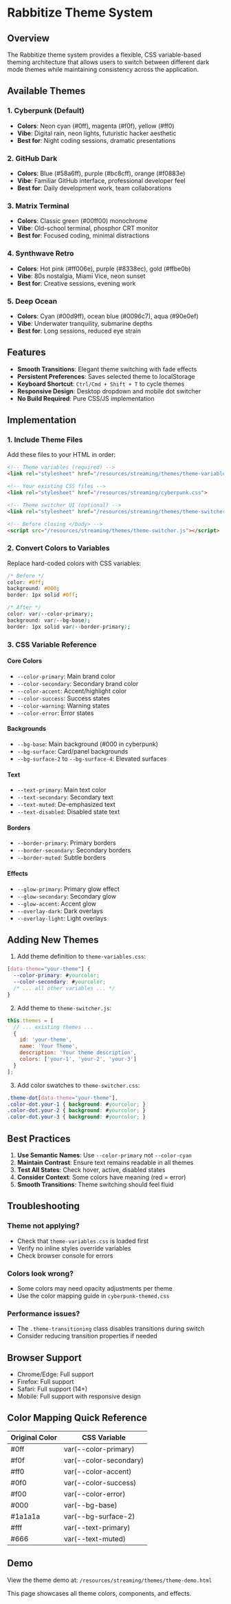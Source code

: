 # Rabbitize Theme System

## Overview

The Rabbitize theme system provides a flexible, CSS variable-based theming architecture that allows users to switch between different dark mode themes while maintaining consistency across the application.

## Available Themes

### 1. **Cyberpunk** (Default)
- **Colors**: Neon cyan (#0ff), magenta (#f0f), yellow (#ff0)
- **Vibe**: Digital rain, neon lights, futuristic hacker aesthetic
- **Best for**: Night coding sessions, dramatic presentations

### 2. **GitHub Dark**
- **Colors**: Blue (#58a6ff), purple (#bc8cff), orange (#f0883e)
- **Vibe**: Familiar GitHub interface, professional developer feel
- **Best for**: Daily development work, team collaborations

### 3. **Matrix Terminal**
- **Colors**: Classic green (#00ff00) monochrome
- **Vibe**: Old-school terminal, phosphor CRT monitor
- **Best for**: Focused coding, minimal distractions

### 4. **Synthwave Retro**
- **Colors**: Hot pink (#ff006e), purple (#8338ec), gold (#ffbe0b)
- **Vibe**: 80s nostalgia, Miami Vice, neon sunset
- **Best for**: Creative sessions, evening work

### 5. **Deep Ocean**
- **Colors**: Cyan (#00d9ff), ocean blue (#0096c7), aqua (#90e0ef)
- **Vibe**: Underwater tranquility, submarine depths
- **Best for**: Long sessions, reduced eye strain

## Features

- **Smooth Transitions**: Elegant theme switching with fade effects
- **Persistent Preferences**: Saves selected theme to localStorage
- **Keyboard Shortcut**: `Ctrl/Cmd + Shift + T` to cycle themes
- **Responsive Design**: Desktop dropdown and mobile dot switcher
- **No Build Required**: Pure CSS/JS implementation

## Implementation

### 1. Include Theme Files

Add these files to your HTML in order:

```html
<!-- Theme variables (required) -->
<link rel="stylesheet" href="/resources/streaming/themes/theme-variables.css">

<!-- Your existing CSS files -->
<link rel="stylesheet" href="/resources/streaming/cyberpunk.css">

<!-- Theme switcher UI (optional) -->
<link rel="stylesheet" href="/resources/streaming/themes/theme-switcher.css">

<!-- Before closing </body> -->
<script src="/resources/streaming/themes/theme-switcher.js"></script>
```

### 2. Convert Colors to Variables

Replace hard-coded colors with CSS variables:

```css
/* Before */
color: #0ff;
background: #000;
border: 1px solid #0ff;

/* After */
color: var(--color-primary);
background: var(--bg-base);
border: 1px solid var(--border-primary);
```

### 3. CSS Variable Reference

#### Core Colors
- `--color-primary`: Main brand color
- `--color-secondary`: Secondary brand color
- `--color-accent`: Accent/highlight color
- `--color-success`: Success states
- `--color-warning`: Warning states
- `--color-error`: Error states

#### Backgrounds
- `--bg-base`: Main background (#000 in cyberpunk)
- `--bg-surface`: Card/panel backgrounds
- `--bg-surface-2` to `--bg-surface-4`: Elevated surfaces

#### Text
- `--text-primary`: Main text color
- `--text-secondary`: Secondary text
- `--text-muted`: De-emphasized text
- `--text-disabled`: Disabled state text

#### Borders
- `--border-primary`: Primary borders
- `--border-secondary`: Secondary borders
- `--border-muted`: Subtle borders

#### Effects
- `--glow-primary`: Primary glow effect
- `--glow-secondary`: Secondary glow
- `--glow-accent`: Accent glow
- `--overlay-dark`: Dark overlays
- `--overlay-light`: Light overlays

## Adding New Themes

1. Add theme definition to `theme-variables.css`:

```css
[data-theme="your-theme"] {
  --color-primary: #yourcolor;
  --color-secondary: #yourcolor;
  /* ... all other variables ... */
}
```

2. Add theme to `theme-switcher.js`:

```javascript
this.themes = [
  // ... existing themes ...
  {
    id: 'your-theme',
    name: 'Your Theme',
    description: 'Your theme description',
    colors: ['your-1', 'your-2', 'your-3']
  }
];
```

3. Add color swatches to `theme-switcher.css`:

```css
.theme-dot[data-theme="your-theme"],
.color-dot.your-1 { background: #yourcolor; }
.color-dot.your-2 { background: #yourcolor; }
.color-dot.your-3 { background: #yourcolor; }
```

## Best Practices

1. **Use Semantic Names**: Use `--color-primary` not `--color-cyan`
2. **Maintain Contrast**: Ensure text remains readable in all themes
3. **Test All States**: Check hover, active, disabled states
4. **Consider Context**: Some colors have meaning (red = error)
5. **Smooth Transitions**: Theme switching should feel fluid

## Troubleshooting

### Theme not applying?
- Check that `theme-variables.css` is loaded first
- Verify no inline styles override variables
- Check browser console for errors

### Colors look wrong?
- Some colors may need opacity adjustments per theme
- Use the color mapping guide in `cyberpunk-themed.css`

### Performance issues?
- The `.theme-transitioning` class disables transitions during switch
- Consider reducing transition properties if needed

## Browser Support

- Chrome/Edge: Full support
- Firefox: Full support
- Safari: Full support (14+)
- Mobile: Full support with responsive design

## Color Mapping Quick Reference

| Original Color | CSS Variable |
|----------------|--------------|
| #0ff | var(--color-primary) |
| #f0f | var(--color-secondary) |
| #ff0 | var(--color-accent) |
| #0f0 | var(--color-success) |
| #f00 | var(--color-error) |
| #000 | var(--bg-base) |
| #1a1a1a | var(--bg-surface-2) |
| #fff | var(--text-primary) |
| #666 | var(--text-muted) |

## Demo

View the theme demo at: `/resources/streaming/themes/theme-demo.html`

This page showcases all theme colors, components, and effects.